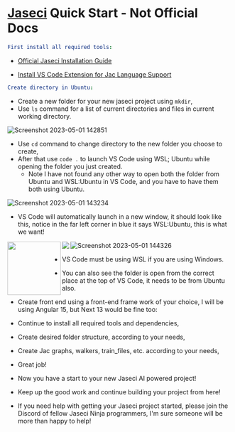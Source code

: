 # [Jaseci](https://www.jaseci.org/) Quick Start - Not Official Docs

```yml 
First install all required tools:
```

- [Official Jaseci Installation Guide](https://docs.jaseci.org/docs/docs/getting_started/installation)

- [Install VS Code Extension for Jac Language Support](https://docs.jaseci.org/docs/docs/getting_started/setting_up_code_editor)

```yml
Create directory in Ubuntu:
```

- Create a new folder for your new jaseci project using `mkdir`,
- Use `ls` command for a list of current directories and files in current working directory.

![Screenshot 2023-05-01 142851](https://user-images.githubusercontent.com/104662990/235525417-15402677-fdf5-4fbf-bf38-a2259f5becdc.png)

- Use `cd` command to change directory to the new folder you choose to create,
- After that use `code .` to launch VS Code using WSL; Ubuntu while opening the folder you just created.
  - Note I have not found any other way to open both the folder from Ubuntu and WSL:Ubuntu in VS Code, and you have to have them both using Ubuntu. 

![Screenshot 2023-05-01 143234](https://user-images.githubusercontent.com/104662990/235526027-2d33d4b0-c467-4ae3-9420-c8af5cfedc67.png)

- VS Code will automatically launch in a new window, it should look like this, notice in the far left corner in blue it says WSL:Ubuntu, this is what we want!

![Screenshot 2023-05-01 144326](https://user-images.githubusercontent.com/104662990/235527859-18ddfb0d-e770-4bd1-91cf-af200248fdf2.png)
<img align="left" width="120" height="120" src="https://user-images.githubusercontent.com/104662990/235528272-20427d49-1adf-4463-8aba-fbbf534844eb.png"/>
<img align="left" src="https://user-images.githubusercontent.com/104662990/235528525-ad6657a9-b0c3-4ddc-9d82-4cd0d843ca47.png"></img></br>


- VS Code must be using WSL if you are using Windows. 
- You can also see the folder is open from the correct place at the top of VS Code, it needs to be from Ubuntu also.

- Create front end using a front-end frame work of your choice, I will be using Angular 15, but Next 13 would be fine too:

- Continue to install all required tools and dependencies,

- Create desired folder structure, according to your needs,

- Create Jac graphs, walkers, train_files, etc. according to your needs,

- Great job! 

- Now you have a start to your new Jaseci AI powered project!

- Keep up the good work and continue building your project from here!

- If you need help with getting your Jaseci project started, please join the Discord of fellow Jaseci Ninja programmers, I'm sure someone will be more than happy to help!








